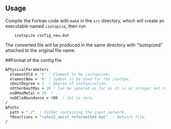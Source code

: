 ## Usage

Compile the Fortran code with ```make``` in the ```src``` directory, which will
create an executable named ```isotopize```, then run
```
    isotopize config_new.dat
```

The converted file will be produced in the same directory with "isotopized"
attached to the original file name.

##Format of the config file

```fortran
&PhysicalParameters
  elementOld = 'C' ! Element to be isotopized.
  elementNew = 'X' ! Symbol to be used for the isotope.
  nDeutDegree = 1  ! Degree of isotopization.
  nOtherDeutMax = 20 ! Can be ignored as far as it is an integer not too small.
  noDMaxMetal = 20  ! ...
  noDEleAbundance = 0D0  ! Set to zero.
/
&Paths
  path = "./"  ! Folder containing the input network.
  fReactions = "rate12_umist_reformatted.dat"  ! Network file.
/

